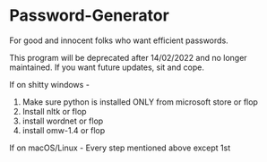 # Password-Generator
For good and innocent folks who want efficient passwords.

This program will be deprecated after 14/02/2022 and no longer maintained. If you want future updates, sit and cope.

If on shitty windows -
  1. Make sure python is installed ONLY from microsoft store or flop
  2. Install nltk or flop
  3. install wordnet or flop
  4. install omw-1.4 or flop

If on macOS/Linux -
  Every step mentioned above except 1st
